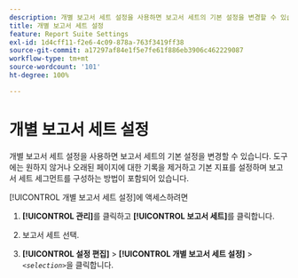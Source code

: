```yaml
---
description: 개별 보고서 세트 설정을 사용하면 보고서 세트의 기본 설정을 변경할 수 있습니다. 도구에는 원하지 않거나 오래된 페이지에 대한 기록을 제거하고 기본 지표를 설정하며 보고서 세트 세그먼트를 구성하는 방법이 포함되어 있습니다.
title: 개별 보고서 세트 설정
feature: Report Suite Settings
exl-id: 1d4cff11-f2e6-4c09-878a-763f3419ff38
source-git-commit: a17297af84e1f5e7fe61f886eb3906c462229087
workflow-type: tm+mt
source-wordcount: '101'
ht-degree: 100%

---
```


# 개별 보고서 세트 설정

개별 보고서 세트 설정을 사용하면 보고서 세트의 기본 설정을 변경할 수 있습니다. 도구에는 원하지 않거나 오래된 페이지에 대한 기록을 제거하고 기본 지표를 설정하며 보고서 세트 세그먼트를 구성하는 방법이 포함되어 있습니다.

[!UICONTROL 개별 보고서 세트 설정]에 액세스하려면

1. **[!UICONTROL 관리]**&#x200B;를 클릭하고 **[!UICONTROL 보고서 세트]**&#x200B;를 클릭합니다.

1. 보고서 세트 선택.
1. **[!UICONTROL 설정 편집]** > **[!UICONTROL 개별 보고서 세트 설정]** > *`<selection>`*&#x200B;을 클릭합니다.
